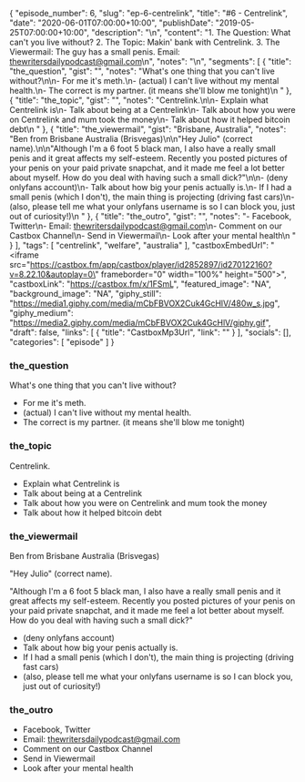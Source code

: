 {
	"episode_number": 6,
	"slug": "ep-6-centrelink",
	"title": "#6 - Centrelink",
	"date": "2020-06-01T07:00:00+10:00",
	"publishDate": "2019-05-25T07:00:00+10:00",
	"description": "\n",
	"content": "1. The Question: What can't you live without? 2. The Topic: Makin' bank with Centrelink. 3. The Viewermail: The guy has a small penis. Email: thewritersdailypodcast@gmail.com\n",
	"notes": "\n",
	"segments": [
		{
			"title": "the_question",
			"gist": "",
			"notes": "What's one thing that you can't live without?\n\n- For me it's meth.\n- (actual) I can't live without my mental health.\n- The correct is my partner. (it means she'll blow me tonight)\n      "
		},
		{
			"title": "the_topic",
			"gist": "",
			"notes": "Centrelink.\n\n- Explain what Centrelink is\n- Talk about being at a Centrelink\n- Talk about how you were on Centrelink and mum took the money\n- Talk about how it helped bitcoin debt\n      "
		},
		{
			"title": "the_viewermail",
			"gist": "Brisbane, Australia",
			"notes": "Ben from Brisbane Australia (Brisvegas)\n\n\"Hey Julio\" (correct name).\n\n\"Although I'm a 6 foot 5 black man, I also have a really small penis and it great affects my self-esteem. Recently you posted pictures of your penis on your paid private snapchat, and it made me feel a lot better about myself. How do you deal with having such a small dick?\"\n\n- (deny onlyfans account)\n- Talk about how big your penis actually is.\n- If I had a small penis (which I don't), the main thing is projecting (driving fast cars)\n- (also, please tell me what your onlyfans username is so I can block you, just out of curiosity!)\n      "
		},
		{
			"title": "the_outro",
			"gist": "",
			"notes": "- Facebook, Twitter\n- Email: thewritersdailypodcast@gmail.com\n- Comment on our Castbox Channel\n- Send in Viewermail\n- Look after your mental health\n      "
		}
	],
	"tags": [
		"centrelink",
		"welfare",
		"australia"
	],
	"castboxEmbedUrl": "<iframe src=\"https://castbox.fm/app/castbox/player/id2852897/id270122160?v=8.22.10&autoplay=0\" frameborder=\"0\" width=\"100%\" height=\"500\"></iframe>",
	"castboxLink": "https://castbox.fm/x/1FSmL",
	"featured_image": "NA",
	"background_image": "NA",
	"giphy_still": "https://media1.giphy.com/media/mCbFBVOX2Cuk4GcHlV/480w_s.jpg",
	"giphy_medium": "https://media2.giphy.com/media/mCbFBVOX2Cuk4GcHlV/giphy.gif",
	"draft": false,
	"links": [
		{
			"title": "CastboxMp3Url",
			"link": ""
		}
	],
	"socials": [],
	"categories": [
		"episode"
	]
}

### the_question

What's one thing that you can't live without?

- For me it's meth.
- (actual) I can't live without my mental health.
- The correct is my partner. (it means she'll blow me tonight)
      
### the_topic

Centrelink.

- Explain what Centrelink is
- Talk about being at a Centrelink
- Talk about how you were on Centrelink and mum took the money
- Talk about how it helped bitcoin debt
      
### the_viewermail

Ben from Brisbane Australia (Brisvegas)

"Hey Julio" (correct name).

"Although I'm a 6 foot 5 black man, I also have a really small penis and it great affects my self-esteem. Recently you posted pictures of your penis on your paid private snapchat, and it made me feel a lot better about myself. How do you deal with having such a small dick?"

- (deny onlyfans account)
- Talk about how big your penis actually is.
- If I had a small penis (which I don't), the main thing is projecting (driving fast cars)
- (also, please tell me what your onlyfans username is so I can block you, just out of curiosity!)
      
### the_outro

- Facebook, Twitter
- Email: thewritersdailypodcast@gmail.com
- Comment on our Castbox Channel
- Send in Viewermail
- Look after your mental health
      
